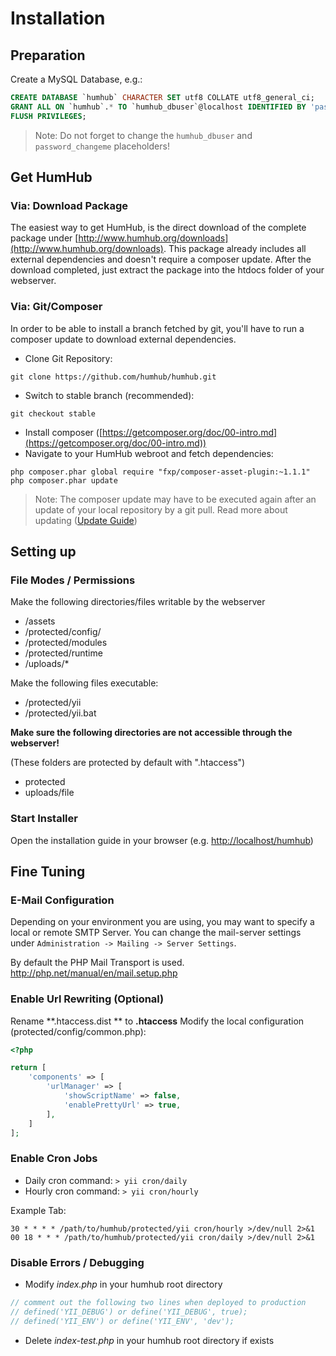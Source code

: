 Installation
============

## Preparation

Create a MySQL Database, e.g.:

```sql
CREATE DATABASE `humhub` CHARACTER SET utf8 COLLATE utf8_general_ci;
GRANT ALL ON `humhub`.* TO `humhub_dbuser`@localhost IDENTIFIED BY 'password_changeme';
FLUSH PRIVILEGES;
```

> Note: Do not forget to change the `humhub_dbuser` and `password_changeme` placeholders!

## Get HumHub

### Via: Download Package

The easiest way to get HumHub, is the direct download of the complete package under [http://www.humhub.org/downloads](http://www.humhub.org/downloads).
This package already includes all external dependencies and doesn't require a composer update.
After the download completed, just extract the package into the htdocs folder of your webserver.

### Via: Git/Composer

In order to be able to install a branch fetched by git, you'll have to run a composer update to download external dependencies.

 - Clone Git Repository:

```
git clone https://github.com/humhub/humhub.git
```

 - Switch to stable branch (recommended):

```
git checkout stable
```

 - Install composer ([https://getcomposer.org/doc/00-intro.md](https://getcomposer.org/doc/00-intro.md))
 - Navigate to your HumHub webroot and fetch dependencies:

```
php composer.phar global require "fxp/composer-asset-plugin:~1.1.1"
php composer.phar update
```

> Note: The composer update may have to be executed again after an update of your local repository by a git pull. Read more about updating ([Update Guide](admin-updating.html#gitcomposer-based-installations))

## Setting up

### File Modes / Permissions

Make the following directories/files writable by the webserver
- /assets
- /protected/config/
- /protected/modules
- /protected/runtime
- /uploads/*

Make the following files executable:
 - /protected/yii
 - /protected/yii.bat

**Make sure the following directories are not accessible through the webserver!**

(These folders are protected by default with ".htaccess")

- protected
- uploads/file

### Start Installer

Open the installation guide in your browser (e.g. [http://localhost/humhub](http://localhost/humhub))


## Fine Tuning

### E-Mail Configuration

Depending on your environment you are using, you may want to specify a local or remote SMTP Server.
You can change the mail-server settings under `Administration -> Mailing -> Server Settings`.

By default the PHP Mail Transport is used. <http://php.net/manual/en/mail.setup.php>


### Enable Url Rewriting (Optional)

Rename **.htaccess.dist ** to **.htaccess**
Modify the local configuration (protected/config/common.php):

```php
<?php

return [
    'components' => [
        'urlManager' => [
            'showScriptName' => false,
            'enablePrettyUrl' => true,
        ],
    ]
];

```  

### Enable Cron Jobs

 - Daily cron command: `> yii cron/daily`
 - Hourly cron command: `> yii cron/hourly`

Example Tab:

```
30 * * * * /path/to/humhub/protected/yii cron/hourly >/dev/null 2>&1
00 18 * * * /path/to/humhub/protected/yii cron/daily >/dev/null 2>&1
```

### Disable Errors / Debugging

 - Modify *index.php* in your humhub root directory
     
```php
// comment out the following two lines when deployed to production
// defined('YII_DEBUG') or define('YII_DEBUG', true);
// defined('YII_ENV') or define('YII_ENV', 'dev');
```

 - Delete *index-test.php* in your humhub root directory if exists
